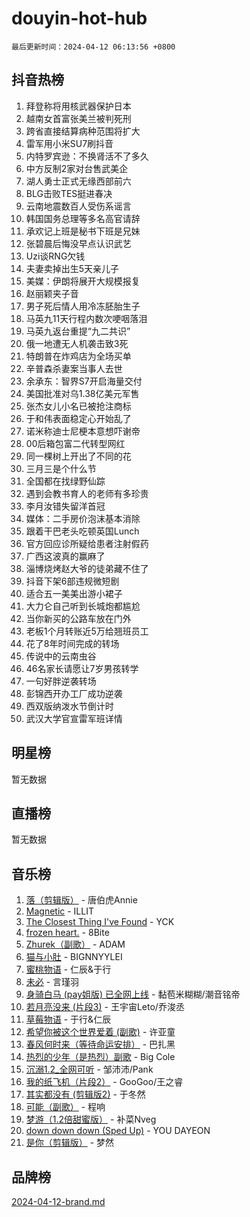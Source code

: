 # douyin-hot-hub

`最后更新时间：2024-04-12 06:13:56 +0800`

## 抖音热榜

1. 拜登称将用核武器保护日本
1. 越南女首富张美兰被判死刑
1. 跨省直接结算病种范围将扩大
1. 雷军用小米SU7刷抖音
1. 内特罗宾逊：不换肾活不了多久
1. 中方反制2家对台售武美企
1. 湖人勇士正式无缘西部前六
1. BLG击败TES挺进春决
1. 云南地震数百人受伤系谣言
1. 韩国国务总理等多名高官请辞
1. 承欢记上班是秘书下班是兄妹
1. 张碧晨后悔没早点认识武艺
1. Uzi谈RNG欠钱
1. 夫妻卖掉出生5天亲儿子
1. 美媒：伊朗将展开大规模报复
1. 赵丽颖夹子音
1. 男子死后情人用冷冻胚胎生子
1. 马英九11天行程内数次哽咽落泪
1. 马英九返台重提“九二共识”
1. 俄一地遭无人机袭击致3死
1. 特朗普在炸鸡店为全场买单
1. 辛普森杀妻案当事人去世
1. 余承东：智界S7开启海量交付
1. 美国批准对乌1.38亿美元军售
1. 张杰女儿小名已被抢注商标
1. 于和伟表面稳定心开始乱了
1. 诺米称迪士尼梗本意想吓谢帝
1. 00后箱包富二代转型网红
1. 同一棵树上开出了不同的花
1. 三月三是个什么节
1. 全国都在找绿野仙踪
1. 遇到会教书育人的老师有多珍贵
1. 李月汝错失留洋首冠
1. 媒体：二手房价泡沫基本消除
1. 跟着干巴老头吃顿英国Lunch
1. 官方回应诊所疑给患者注射假药
1. 广西这波真的赢麻了
1. 淄博烧烤赵大爷的徒弟藏不住了
1. 抖音下架6部违规微短剧
1. 适合五一美美出游小裙子
1. 大力仑自己听到长城炮都尴尬
1. 当你新买的公路车放在门外
1. 老板1个月转账近5万给翘班员工
1. 花了8年时间完成的转场
1. 传说中的云南虫谷
1. 46名家长请愿让7岁男孩转学
1. 一句好胖逆袭转场
1. 彭锦西开办工厂成功逆袭
1. 西双版纳泼水节倒计时
1. 武汉大学官宣雷军班详情

## 明星榜

暂无数据

## 直播榜

暂无数据

## 音乐榜

1. [落（剪辑版）](https://sf5-hl-cdn-tos.douyinstatic.com/obj/tos-cn-ve-2774/o0h6HvN1BBbli9LtU3i5fQIleBQMF5Cg4TZmmC) - 唐伯虎Annie
1. [Magnetic](https://sf6-cdn-tos.douyinstatic.com/obj/tos-cn-ve-2774/oAQCYdBNZfLACGDmVFAsfAtpy32tqErgQ3XgBN) - ILLIT
1. [The Closest Thing I've Found](https://sf5-hl-cdn-tos.douyinstatic.com/obj/tos-cn-ve-2774/514ab5d9146f4d2ca454b7adff8e5e4d) - YCK
1. [frozen heart.](https://sf5-hl-cdn-tos.douyinstatic.com/obj/tos-cn-ve-2774/oIIWJfyjIACZA9zQMtnJ6hQQhFC4vhCupoRBsO) - 8Bite
1. [Zhurek（副歌）](https://sf27-cdn-tos.douyinstatic.com/obj/tos-cn-ve-2774/ooQm8FBZQDlf0btEYgVpCcSCQfrdJGBEKZYBGS) - ADAM
1. [猫与小肚](https://sf5-hl-cdn-tos.douyinstatic.com/obj/tos-cn-ve-2774/osZeoClMECgK8DYl6VebABgbchEtPYQjZEnRtd) - BIGNNYYLEI
1. [蜜桃物语](https://sf5-hl-cdn-tos.douyinstatic.com/obj/tos-cn-ve-2774/oIhOSCZtIACtYU4XQkngiW9kCBfVD1Fz9IYeqL) - 仁辰&于行
1. [未必](https://sf5-hl-cdn-tos.douyinstatic.com/obj/tos-cn-ve-2774/ogntQMFnKQDZUgTCYuJgfLEtleYZZFxBQqhhFB) - 言瑾羽
1. [身骑白马 (pay姐版) 已全网上线](https://sf6-cdn-tos.douyinstatic.com/obj/tos-cn-ve-2774/oQLO5ZgLsFkaDhdIIveF2zUCgfweY0gWaH4AQG) - 黏苞米糊糊/潮音铭帝
1. [若月亮没来 (片段3)](https://sf3-cdn-tos.douyinstatic.com/obj/tos-cn-ve-2774/okfyEUsGW1B1ovJi5JiN9IjvAT2lMwA054GoEB) - 王宇宙Leto/乔浚丞
1. [草莓物语](https://sf5-hl-cdn-tos.douyinstatic.com/obj/tos-cn-ve-2774/okynhJ7jEAIIZBfsLgYMEI8QC3WbQNN66RKzhT) - 于行&仁辰
1. [希望你被这个世界爱着 (副歌)](https://sf6-cdn-tos.douyinstatic.com/obj/tos-cn-ve-2774/oUHCmWQfZlE3QQBKBeD8rCFLpJzPgCpImhsxMt) - 许亚童
1. [春风何时来（等待命运安排）](https://sf5-hl-cdn-tos.douyinstatic.com/obj/tos-cn-ve-2774/oICBNbD3gelMfB4WgiD1KI2jQtXZE2FgHLwtsl) - 巴扎黑
1. [热烈的少年（是热烈）副歌](https://sf6-cdn-tos.douyinstatic.com/obj/tos-cn-ve-2774/owVNI0CLDAUMtSz6TEYvfFBFL4UDFFhLfgK8fa) - Big Cole
1. [沉溺1.2_全网可听](https://sf6-cdn-tos.douyinstatic.com/obj/tos-cn-ve-2774/ok2QoiBqsWAX9McZmWiI9gAB0EzwD4Xj6yfmtH) - 邹沛沛/Pank
1. [我的纸飞机（片段2）](https://sf5-hl-cdn-tos.douyinstatic.com/obj/tos-cn-ve-2774/oM2ZrKcg2CD5AeRB2gkeXOFB1IxAGJdZPazYHf) - GooGoo/王之睿
1. [其实都没有 (剪辑版2)](https://sf27-cdn-tos.douyinstatic.com/obj/tos-cn-ve-2774/oEBNQenHZtBhxYjGgUDQk0BCHTigQafgFlbQ7k) - 于冬然
1. [可能（副歌）](https://sf5-hl-cdn-tos.douyinstatic.com/obj/tos-cn-ve-2774/cde1731888894259b333569393c2fb51) - 程响
1. [梦游（1.2倍甜蜜版）](https://sf6-cdn-tos.douyinstatic.com/obj/tos-cn-ve-2774/o4gyAUm8hwufoEABmwVIiQtHsFuGzAEEWtNMzo) - 补菜Nveg
1. [down down down (Sped Up)](https://sf5-hl-cdn-tos.douyinstatic.com/obj/tos-cn-ve-2774/ow80iABiXIO9DsFwK6WeZKMaJRi3BPJAotDy8m) - YOU DAYEON
1. [是你（剪辑版）](https://sf5-hl-cdn-tos.douyinstatic.com/obj/tos-cn-ve-2774/46019dae783c4c969944217fe1cfafc4) - 梦然

## 品牌榜

[2024-04-12-brand.md](2024-04-12-brand.md)
